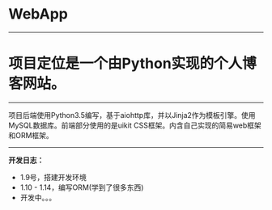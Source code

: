 ﻿# WebApp

---

# 项目定位是一个由Python实现的个人博客网站。

---

项目后端使用Python3.5编写，基于aiohttp库，并以Jinja2作为模板引擎。使用MySQL数据库。前端部分使用的是uikit CSS框架。内含自己实现的简易web框架和ORM框架。

---

**开发日志：**

- 1.9号，搭建开发环境
- 1.10 - 1.14，编写ORM(学到了很多东西)
- 开发中。。。
